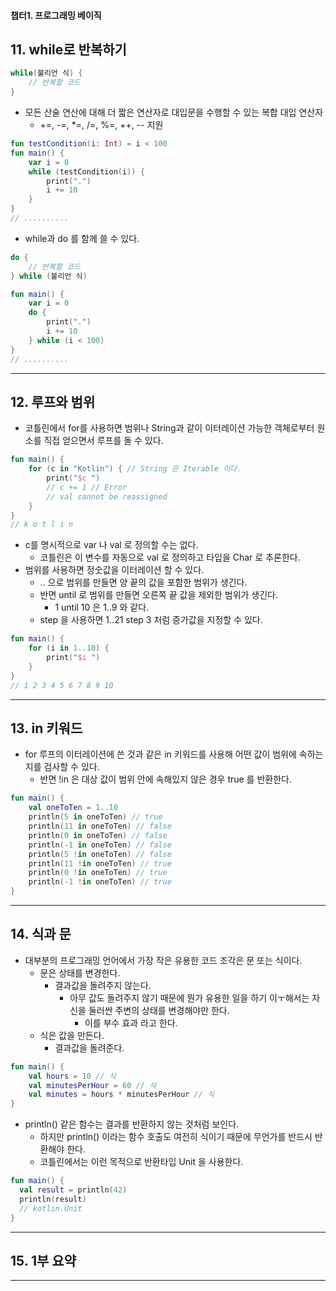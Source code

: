 #### 챕터1. 프로그래밍 베이직

## 11. while로 반복하기
```kotlin
while(불리언 식) {
    // 반복할 코드
}
```
- 모든 산술 연산에 대해 더 짧은 연산자로 대입문을 수행할 수 있는 복합 대입 연산자
  - +=, -=, *=, /=, %=, ++, -- 지원
```kotlin
fun testCondition(i: Int) = i < 100
fun main() {
    var i = 0
    while (testCondition(i)) {
        print(".")
        i += 10
    }
}
// ..........
```
- while과 do 를 함께 쓸 수 있다.
```kotlin
do {
    // 반복할 코드
} while (불리언 식)
```

```kotlin
fun main() {
    var i = 0
    do {
        print(".")
        i += 10
    } while (i < 100)
}
// ..........
```


***


## 12. 루프와 범위
- 코틀린에서 for를 사용하면 범위나 String과 같이 이터레이션 가능한 객체로부터 원소를 직접 얻으면서 루프를 돌 수 있다.
```kotlin
fun main() {
    for (c in "Kotlin") { // String 은 Iterable 이다.
        print("$c ")
        // c += 1 // Error
        // val cannot be reassigned
    }
}
// k o t l i n
```
- c를 명시적으로 var 나 val 로 정의할 수는 없다.
  - 코틀린은 이 변수를 자동으로 val 로 정의하고 타입을 Char 로 추론한다.
- 범위를 사용하면 정숫값을 이터레이션 할 수 있다.
  - .. 으로 범위를 만들면 양 끝의 값을 포함한 범위가 생긴다.
  - 반면 until 로 범위를 만들면 오른쪽 끝 값을 제외한 범위가 생긴다.
    - 1 until 10 은 1..9 와 같다.
  - step 을 사용하면 1..21 step 3 처럼 증가값을 지정할 수 있다.
```kotlin
fun main() {
    for (i in 1..10) {
        print("$i ")
    }
}
// 1 2 3 4 5 6 7 8 9 10
```


***


## 13. in 키워드
- for 루프의 이터레이션에 쓴 것과 같은 in 키워드를 사용해 어떤 값이 범위에 속하는 지를 검사할 수 있다.
  - 반면 !in 은 대상 값이 범위 안에 속해있지 않은 경우 true 를 반환한다.
```kotlin
fun main() {
    val oneToTen = 1..10
    println(5 in oneToTen) // true
    println(11 in oneToTen) // false
    println(0 in oneToTen) // false
    println(-1 in oneToTen) // false
    println(5 !in oneToTen) // false
    println(11 !in oneToTen) // true
    println(0 !in oneToTen) // true
    println(-1 !in oneToTen) // true    
}
```


***


## 14. 식과 문
- 대부분의 프로그래밍 언어에서 가장 작은 유용한 코드 조각은 문 또는 식이다.
  - 문은 상태를 변경한다.
    - 결과값을 돌려주지 않는다.
      - 아무 값도 돌려주지 않기 때문에 뭔가 유용한 일을 하기 이ㅜ해서는 자신을 둘러싼 주변의 상태를 변경해야만 한다.
        - 이를 부수 효과 라고 한다.
  - 식은 값을 만든다.
    - 결과값을 돌려준다.
```kotlin
fun main() {
    val hours = 10 // 식
    val minutesPerHour = 60 // 식
    val minutes = hours * minutesPerHour // 식
}
```
- println() 같은 함수는 결과를 반환하지 않는 것처럼 보인다.
  - 하지만 println() 이라는 함수 호출도 여전히 식이기 때문에 무언가를 반드시 반환해야 한다.
  - 코틀린에서는 이런 목적으로 반환타입 Unit 을 사용한다.
```kotlin
fun main() {
  val result = println(42)
  println(result)
  // kotlin.Unit
}
```


***


## 15. 1부 요약




***
